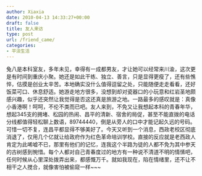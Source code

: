 ```yaml
---
author: Xiaxia
date: 2010-04-13 14:33:27+00:00
draft: false
title: 友人来访
type: post
url: /friend_came/
categories:
- 平淡生活
---
```


兔八是本科室友，多年未见，幸得有一成都男友，才让她可以经常来川渝，这次更是有时间到重庆小聚。她还是如此干练、独立、善言，只是显得更瘦了，还有些憔悴，估摸是创业太辛苦。本地确实没什么值得逗留之处，只能随便走走看看，还好饭菜可口、休息舒适。她游走地方很多，没想到却对瓷器口的小玩意和红岩圣地颇感兴趣，似乎还突然让我觉得是否这还真是旅游之地。一路最多的感叹就是：真像小香港啊！呵呵，不伦不类而已吧。友人来到，不免又让我想起本科的青春年华，想起345支的拥堵、松园的热闹、昌平的清新、宿舍的局促，甚至不能直拨的电话分线都值得轻松聊上数语，89744440，倒是从旁人的口中才能记起久远的号码。可惜一切不复，连昌平都显得不够美好了。今天又听到一个消息，西政老校区彻底消退了，仅用几个亿就让给政府作为红色革命培训学校。直接的反应就是老西政人肯定为此唏嘘不已，那里有他们的记忆，连我这个半路为徒的人都不免为其中参天的古树感到惋惜。每个人都对自己青春度过的地方有一种说不清道不明的情愫吧，任何时候从心里深处拨弄出来，都感慨万千。就如我现在，陷在情绪里，还不让不相干之人搅合，就像害怕被偷窥一样~~~
